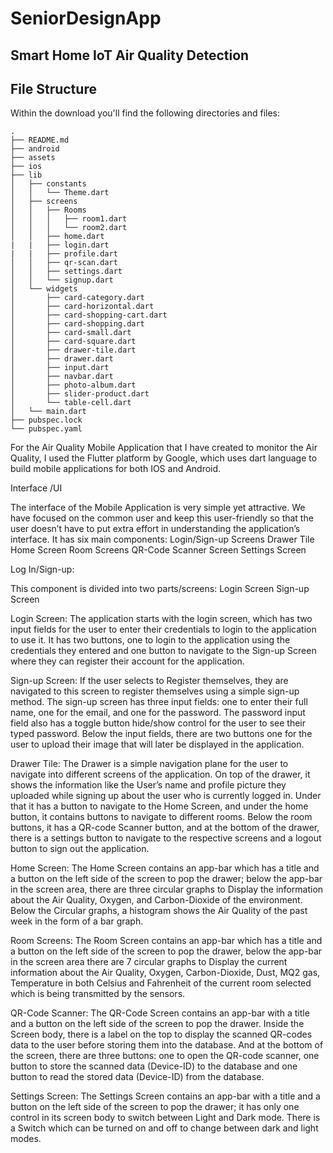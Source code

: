 
# SeniorDesignApp
## Smart Home IoT Air Quality Detection

## File Structure
Within the download you'll find the following directories and files:

```
.
├── README.md
├── android
├── assets
├── ios
├── lib
│   ├── constants
│   │   └── Theme.dart
│   ├── screens
│   │   ├── Rooms
│   │   │   ├── room1.dart
│   │   │   └── room2.dart
│   │   ├── home.dart
|   |   ├── login.dart
|   |   ├── profile.dart
│   │   ├── qr-scan.dart
│   │   ├── settings.dart
│   │   └── signup.dart
│   └── widgets
│       ├── card-category.dart
│       ├── card-horizontal.dart
│       ├── card-shopping-cart.dart
│       ├── card-shopping.dart
│       ├── card-small.dart
│       ├── card-square.dart
│       ├── drawer-tile.dart
│       ├── drawer.dart
│       ├── input.dart
│       ├── navbar.dart
│       ├── photo-album.dart
│       ├── slider-product.dart
│       └── table-cell.dart
│   └── main.dart
├── pubspec.lock
└── pubspec.yaml
```

For the Air Quality Mobile Application that I have created to monitor the Air Quality, I used the Flutter platform by Google, which uses dart language to build mobile applications for both IOS and Android. 


Interface /UI 

The interface of the Mobile Application is very simple yet attractive. We have focused on the common user and keep this user-friendly so that the user doesn’t have to put extra effort in understanding the application’s interface. 
It has six main components:
Login/Sign-up Screens
Drawer Tile
Home Screen
Room Screens
QR-Code Scanner Screen
Settings Screen


Log In/Sign-up:

This component is divided into two parts/screens:
Login Screen
Sign-up Screen


Login Screen: The application starts with the login screen, which has two input fields for the user to enter their credentials to login to the application to use it. It has two buttons, one to login to the application using the credentials they entered and one button to navigate to the Sign-up Screen where they can register their account for the application.


Sign-up Screen: If the user selects to Register themselves, they are navigated to this screen to register themselves using a simple sign-up method. The sign-up screen has three input fields: one to enter their full name, one for the email, and one for the password. The password input field also has a toggle button hide/show control for the user to see their typed password. Below the input fields, there are two buttons one for the user to upload their image that will later be displayed in the application.


Drawer Tile: The Drawer is a simple navigation plane for the user to navigate into different screens of the application. On top of the drawer, it shows the information like the User’s name and profile picture they uploaded while signing up about the user who is currently logged in. Under that it has a button to navigate to the Home Screen, and under the home button, it contains buttons to navigate to different rooms. Below the room buttons, it has a QR-code Scanner button, and at the bottom of the drawer, there is a settings button to navigate to the respective screens and a logout button to sign out the application.


Home Screen: The Home Screen contains an app-bar which has a title and a button on the left side of the screen to pop the drawer; below the app-bar in the screen area, there are three circular graphs to Display the information about the Air Quality, Oxygen, and Carbon-Dioxide of the environment. Below the Circular graphs, a histogram shows the Air Quality of the past week in the form of a bar graph.


Room Screens: The Room Screen contains an app-bar which has a title and a button on the left side of the screen to pop the drawer, below the app-bar in the screen area there are 7 circular graphs to Display the current information about the Air Quality, Oxygen, Carbon-Dioxide, Dust, MQ2 gas, Temperature in both Celsius and Fahrenheit of the current room selected which is being transmitted by the sensors.


QR-Code Scanner: The QR-Code Screen contains an app-bar with a title and a button on the left side of the screen to pop the drawer. Inside the Screen body, there is a label on the top to display the scanned QR-codes data to the user before storing them into the database. And at the bottom of the screen, there are three buttons: one to open the QR-code scanner, one button to store the scanned data (Device-ID) to the database and one button to read the stored data (Device-ID) from the database.


Settings Screen: The Settings Screen contains an app-bar with a title and a button on the left side of the screen to pop the drawer; it has only one control in its screen body to switch between Light and Dark mode. There is a Switch which can be turned on and off to change between dark and light modes.



